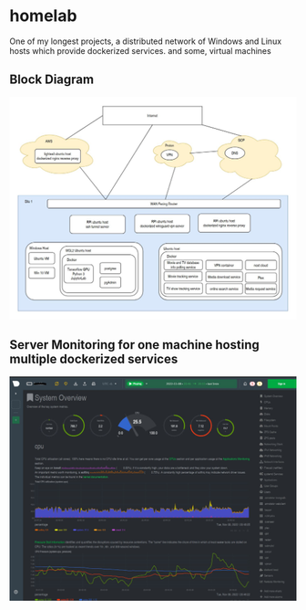 # homelab
One of my longest projects, a distributed network of Windows and Linux hosts which provide dockerized services. and some, virtual machines
## Block Diagram
![overview](blockdiagram.JPG)

## Server Monitoring for one machine hosting multiple dockerized services
![netdata](sys.JPG)
